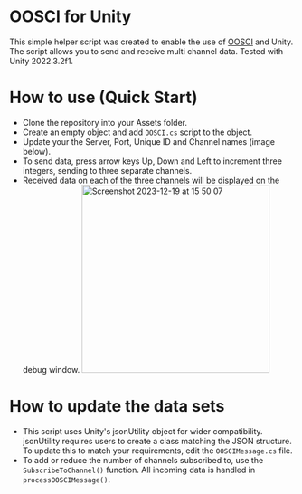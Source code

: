 # OOSCI for Unity

This simple helper script was created to enable the use of [OOSCI](https://github.com/iddi/oocsi) and Unity. The script allows you to send and receive multi channel data. Tested with Unity 2022.3.2f1.

# How to use (Quick Start)

- Clone the repository into your Assets folder.
- Create an empty object and add `OOSCI.cs` script to the object.
- Update your the Server, Port, Unique ID and Channel names (image below).
- To send data, press arrow keys Up, Down and Left to increment three integers, sending to three separate channels.
- Received data on each of the three channels will be displayed on the debug window.
  <img width="332" alt="Screenshot 2023-12-19 at 15 50 07" src="https://github.com/andysheen/OOSCI-UNITY/assets/20442164/2bbebe03-92b6-4c8a-97cf-06e0e9b2f288">


# How to update the data sets

- This script uses Unity's jsonUtility object for wider compatibility. jsonUtility requires users to create a class matching the JSON structure. To update this to match your requirements, edit the `OOSCIMessage.cs` file.
- To add or reduce the number of channels subscribed to, use the `SubscribeToChannel()` function. All incoming data is handled in `processOOSCIMessage()`.
